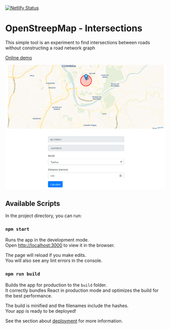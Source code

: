 [![Netlify Status](https://api.netlify.com/api/v1/badges/f361b13e-90ee-4137-ae03-7baeb023f29e/deploy-status)](https://app.netlify.com/sites/sleepy-bassi-e0ccac/deploys)

# OpenStreepMap - Intersections

This simple tool is an experiment to find intersections between roads without constructing a road network graph

[Online demo](https://sleepy-bassi-e0ccac.netlify.app/)


![screenshot](https://raw.githubusercontent.com/andrepcg/osm-intersections/master/screen.PNG "screenshot")

## Available Scripts

In the project directory, you can run:

### `npm start`

Runs the app in the development mode.<br />
Open [http://localhost:3000](http://localhost:3000) to view it in the browser.

The page will reload if you make edits.<br />
You will also see any lint errors in the console.


### `npm run build`

Builds the app for production to the `build` folder.<br />
It correctly bundles React in production mode and optimizes the build for the best performance.

The build is minified and the filenames include the hashes.<br />
Your app is ready to be deployed!

See the section about [deployment](https://facebook.github.io/create-react-app/docs/deployment) for more information.
